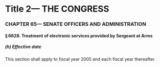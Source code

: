 
# Title 2— THE CONGRESS
### CHAPTER 65— SENATE OFFICERS AND ADMINISTRATION
#### § 6628. Treatment of electronic services provided by Sergeant at Arms
##### (h) Effective date

This section shall apply to fiscal year 2005 and each fiscal year thereafter.
